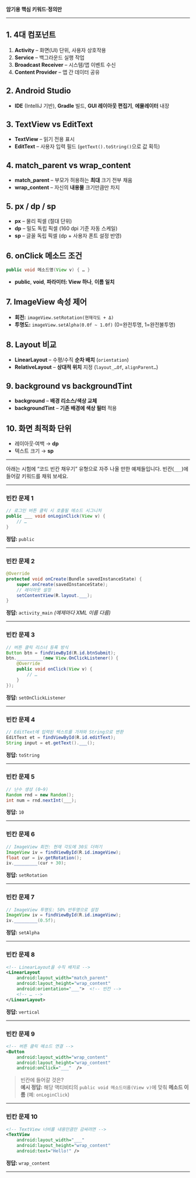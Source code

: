 **암기용 핵심 키워드·정의만**

---

## 1. 4대 컴포넌트  
1. **Activity** – 화면(UI) 단위, 사용자 상호작용  
2. **Service** – 백그라운드 실행 작업  
3. **Broadcast Receiver** – 시스템/앱 이벤트 수신  
4. **Content Provider** – 앱 간 데이터 공유  

## 2. Android Studio  
- **IDE** (IntelliJ 기반), **Gradle** 빌드, **GUI 레이아웃 편집기**, **에뮬레이터** 내장  

## 3. TextView vs EditText  
- **TextView** – 읽기 전용 표시  
- **EditText** – 사용자 입력 필드 (`getText().toString()`으로 값 획득)  

## 4. match_parent vs wrap_content  
- **match_parent** – 부모가 허용하는 **최대** 크기 전부 채움  
- **wrap_content** – 자신의 **내용물** 크기만큼만 차지  

## 5. px / dp / sp  
- **px** – 물리 픽셀 (절대 단위)  
- **dp** – 밀도 독립 픽셀 (160 dpi 기준 자동 스케일)  
- **sp** – 글꼴 독립 픽셀 (dp + 사용자 폰트 설정 반영)  

## 6. onClick 메소드 조건  
```java
public void 메소드명(View v) { … }
```  
- **public**, **void**, **파라미터: View 하나**, **이름 일치**  

## 7. ImageView 속성 제어  
- **회전:** `imageView.setRotation(현재각도 + Δ)`  
- **투명도:** `imageView.setAlpha(0.0f ~ 1.0f)` (0=완전투명, 1=완전불투명)  

## 8. Layout 비교  
- **LinearLayout** – 수평/수직 **순차 배치** (`orientation`)  
- **RelativeLayout** – **상대적 위치** 지정 (`layout_…Of`, `alignParent…`)  

## 9. background vs backgroundTint  
- **background** – **배경 리소스/색상 교체**  
- **backgroundTint** – **기존 배경에 색상 필터** 적용  

## 10. 화면 최적화 단위  
- 레이아웃·여백 → **dp**  
- 텍스트 크기 → **sp**  
---


아래는 시험에 “코드 빈칸 채우기” 유형으로 자주 나올 만한 예제들입니다. 빈칸(`___`)에 들어갈 키워드를 채워 보세요.  

---

### 빈칸 문제 1  
```java
// 로그인 버튼 클릭 시 호출될 메소드 시그니처
public ___ void onLoginClick(View v) {
    // …
}
```  
**정답:** `public`  

---

### 빈칸 문제 2  
```java
@Override
protected void onCreate(Bundle savedInstanceState) {
    super.onCreate(savedInstanceState);
    // 레이아웃 설정
    setContentView(R.layout.___);  
}
```  
**정답:** `activity_main`  _(예제마다 XML 이름 다름)_

---

### 빈칸 문제 3  
```java
// 버튼 클릭 리스너 등록 방식
Button btn = findViewById(R.id.btnSubmit);
btn.__________(new View.OnClickListener() {
    @Override
    public void onClick(View v) {
        // …
    }
});
```  
**정답:** `setOnClickListener`  

---

### 빈칸 문제 4  
```java
// EditText에 입력된 텍스트를 가져와 String으로 변환
EditText et = findViewById(R.id.editText);
String input = et.getText().___();  
```  
**정답:** `toString`  

---

### 빈칸 문제 5  
```java
// 난수 생성 (0~9)
Random rnd = new Random();
int num = rnd.nextInt(___);  
```  
**정답:** `10`  

---

### 빈칸 문제 6  
```java
// ImageView 회전: 현재 각도에 30도 더하기
ImageView iv = findViewById(R.id.imageView);
float cur = iv.getRotation();
iv._________(cur + 30);  
```  
**정답:** `setRotation`  

---

### 빈칸 문제 7  
```java
// ImageView 투명도: 50% 반투명으로 설정
ImageView iv = findViewById(R.id.imageView);
iv._________(0.5f);  
```  
**정답:** `setAlpha`  

---

### 빈칸 문제 8  
```xml
<!-- LinearLayout을 수직 배치로 -->
<LinearLayout
    android:layout_width="match_parent"
    android:layout_height="wrap_content"
    android:orientation="___">  <!-- 빈칸 -->
    <!-- … -->
</LinearLayout>
```  
**정답:** `vertical`  

---

### 빈칸 문제 9  
```xml
<!-- 버튼 클릭 메소드 연결 -->
<Button
    android:layout_width="wrap_content"
    android:layout_height="wrap_content"
    android:onClick="___"  />
```  
> 빈칸에 들어갈 것은?  
**예시 정답:** 해당 액티비티의 `public void 메소드이름(View v)`에 맞춰 **메소드 이름** (예: `onLoginClick`)  

---

### 빈칸 문제 10  
```xml
<!-- TextView 너비를 내용만큼만 감싸려면 -->
<TextView
    android:layout_width="___"
    android:layout_height="wrap_content"
    android:text="Hello!" />
```  
**정답:** `wrap_content`  

---
